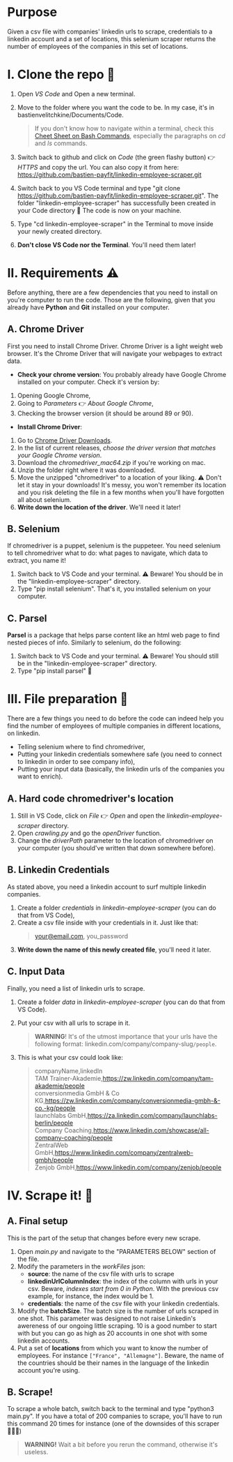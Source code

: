 # Purpose
Given a csv file with companies' linkedin urls to scrape, credentials to a linkedin account and a set of locations, this selenium scraper returns the number of employees of the companies in this set of locations.

# I. Clone the repo 👬
1. Open *VS Code* and Open a new terminal.
2. Move to the folder where you want the code to be. In my case, it's in bastienvelitchkine/Documents/Code. 

    > If you don't know how to navigate within a terminal, check this [Cheet Sheet on Bash Commands](https://www.educative.io/blog/bash-shell-command-cheat-sheet), especially the paragraphs on *cd* and *ls* commands.

2. Switch back to github and click on *Code* (the green flashy button) 👉 *HTTPS* and copy the url. You can also copy it from here: https://github.com/bastien-payfit/linkedin-employee-scraper.git
3. Switch back to you VS Code terminal and type "git clone https://github.com/bastien-payfit/linkedin-employee-scraper.git". The folder "linkedin-employee-scraper" has successfully been created in your Code directory 🍾 The code is now on your machine.
4. Type "cd linkedin-employee-scraper" in the Terminal to move inside your newly created directory.
5. **Don't close VS Code nor the Terminal**. You'll need them later!

# II. Requirements ⚠️
Before anything, there are a few dependencies that you need to install on you're computer to run the code. Those are the following, given that you already have **Python** and **Git** installed on your computer.
## A. Chrome Driver
First you need to install Chrome Driver. Chrome Driver is a light weight web browser. It's the Chrome Driver that will navigate your webpages to extract data.

- **Check your chrome version**: You probably already have Google Chrome installed on your computer. Check it's version by:   

1. Opening Google Chrome,
2. Going to *Parameters* 👉 *About Google Chrome*,
3. Checking the browser version (it should be around 89 or 90).

- **Install Chrome Driver**:

1. Go to [Chrome Driver Downloads](https://chromedriver.chromium.org/downloads).
2. In the list of current releases, *choose the driver version that matches your Google Chrome version*.
3. Download the *chromedriver_mac64.zip* if you're working on mac.
4. Unzip the folder right where it was downloaded.
5. Move the unzipped "chromedriver" to a location of your liking. ⚠️ Don't let it stay in your downloads! It's messy, you won't remember its location and you risk deleting the file in a few months when you'll have forgotten all about selenium.
6. **Write down the location of the driver**. We'll need it later!


## B. Selenium
If chromedriver is a puppet, selenium is the puppeteer. You need selenium to tell chromedriver what to do: what pages to navigate, which data to extract, you name it!

1. Switch back to VS Code and your terminal. ⚠️ Beware! You should be in the "linkedin-employee-scraper" directory.
2. Type "pip install selenium". That's it, you installed selenium on your computer.
## C. Parsel
**Parsel** is a package that helps parse content like an html web page to find nested pieces of info. Similarly to selenium, do the following:

1. Switch back to VS Code and your terminal. ⚠️ Beware! You should still be in the "linkedin-employee-scraper" directory.
2. Type "pip install parsel" 🎉

# III. File preparation 📑
There are a few things you need to do before the code can indeed help you find the number of employees of multiple companies in different locations, on linkedin.
- Telling selenium where to find chromedriver,
- Putting your linkedin credentials somewhere safe (you need to connect to linkedin in order to see company info),
- Putting your input data (basically, the linkedin urls of the companies you want to enrich).
## A. Hard code chromedriver's location
1. Still in VS Code, click on *File* 👉 *Open* and open the *linkedin-employee-scraper* directory.
2. Open *crawling.py* and go the *openDriver* function.
3. Change the *driverPath* parameter to the location of chromedriver on your computer (you should've written that down somewhere before).
## B. Linkedin Credentials
As stated above, you need a linkedin account to surf multiple linkedin companies.
1. Create a folder *credentials* in *linkedin-employee-scraper* (you can do that from VS Code),
2. Create a csv file inside with your credentials in it. Just like that:
    > your@email.com, you_password
3. **Write down the name of this newly created file**, you'll need it later.
## C. Input Data
Finally, you need a list of linkedin urls to scrape.
1. Create a folder *data* in *linkedin-employee-scraper* (you can do that from VS Code).
2. Put your csv with all urls to scrape in it. 
    > **WARNING**! It's of the utmost importance that your urls have the following format: linkedin.com/company/company-slug`/people`.
3. This is what your csv could look like:

    > companyName,linkedIn</br>
    TAM Trainer-Akademie,https://zw.linkedin.com/company/tam-akademie/people</br>
    conversionmedia GmbH & Co KG,https://zw.linkedin.com/company/conversionmedia-gmbh-&-co.-kg/people</br>
    launchlabs GmbH,https://za.linkedin.com/company/launchlabs-berlin/people</br>
    Company Coaching,https://www.linkedin.com/showcase/all-company-coaching/people</br>
    ZentralWeb GmbH,https://www.linkedin.com/company/zentralweb-gmbh/people</br>
    Zenjob GmbH,https://www.linkedin.com/company/zenjob/people



# IV. Scrape it! 🚀
## A. Final setup
This is the part of the setup that changes before every new scrape.
1. Open *main.py* and navigate to the "PARAMETERS BELOW" section of the file.
2. Modify the parameters in the *workFiles* json:
    - **source**: the name of the csv file with urls to scrape
    - **linkedinUrlColumnIndex**: the index of the column with urls in your csv. Beware, *indexes start from 0 in Python*. With the previous csv example, for instance, the index would be 1.
    - **credentials**: the name of the csv file with your linkedin credentials.
3. Modify the **batchSize**. The batch size is the number of urls scraped in one shot. This parameter was designed to not raise Linkedin's awereness of our ongoing little scraping. 10 is a good number to start with but you can go as high as 20 accounts in one shot with some linkedin accounts.
4. Put a set of **locations** from which you want to know the number of employees. For instance `["France", "Allemagne"]`. Beware, the name of the countries should be their names in the language of the  linkedin account you're using.
## B. Scrape!
To scrape a whole batch, switch back to the terminal and type "python3 main.py".
If you have a total of 200 companies to scrape, you'll have to run this command 20 times for instance (one of the downsides of this scraper 🤷🏻‍♂️)
> **WARNING!** Wait a bit before you rerun the command, otherwise it's useless.

